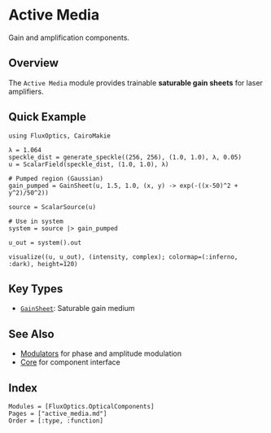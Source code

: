 # Active Media

Gain and amplification components.

## Overview

The `Active Media` module provides trainable **saturable gain sheets** for laser amplifiers.

## Quick Example

```@example
using FluxOptics, CairoMakie

λ = 1.064
speckle_dist = generate_speckle((256, 256), (1.0, 1.0), λ, 0.05)
u = ScalarField(speckle_dist, (1.0, 1.0), λ)

# Pumped region (Gaussian)
gain_pumped = GainSheet(u, 1.5, 1.0, (x, y) -> exp(-((x-50)^2 + y^2)/50^2))

source = ScalarSource(u)

# Use in system
system = source |> gain_pumped

u_out = system().out

visualize((u, u_out), (intensity, complex); colormap=(:inferno, :dark), height=120)
```

## Key Types

- [`GainSheet`](@ref): Saturable gain medium

## See Also

- [Modulators](../modulators/index.md) for phase and amplitude modulation
- [Core](../core/index.md) for component interface

## Index

```@index
Modules = [FluxOptics.OpticalComponents]
Pages = ["active_media.md"]
Order = [:type, :function]
```
